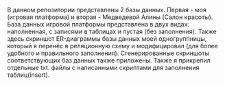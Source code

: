 В данном репозитории представлены 2 базы данных. Первая - моя (игровая платформа) и вторая - Медведевой Алины (Салон красоты). База данных игровой платформы представлена в двух видах: наполненная, с записями в таблицах и пустая (без заполнения). Также здесь скриншот ER-диаграммы базы данных моей одногруппницы, который я перенёс в реляционную схему и модифицировал (для более удобного и правильного заполнения). Сгенерированные скриншоты соответствующих баз данных также приложены. Также я прикрепил отдельные txt. файлы с написанными скриптами для заполнения таблиц(insert). 
